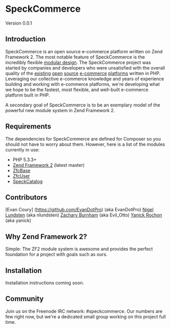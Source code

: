 SpeckCommerce
=============
Version 0.0.1

Introduction
------------

SpeckCommerce is an open source e-commerce platform written on Zend Framework 2.
The most notable feature of SpeckCommerce is the incredibly flexible [modular
design](https://github.com/speckcommerce/speck/wiki/Module-Separation-Strategy).
The SpeckCommerce project was started by companies and developers who were
unsatisfied with the overall quality of the
[existing](http://www.magentocommerce.com/) [open](http://www.oscommerce.com/)
[source](http://www.zen-cart.com/) [e-commerce](http://www.ecartcommerce.com/)
[platforms](http://www.opencart.com/) written in PHP.  Leveraging our collective
e-commerce knowledge and years of experience building and working with
e-commerce platforms, we're developing what we hope to be the fastest, most
flexible, and well-built e-commerce platform built in PHP.

A secondary goal of SpeckCommerce is to be an exemplary model of the powerful
new module system in Zend Framework 2.

Requirements
------------

The dependencies for SpeckCommerce are defined for Composer so you should not
have to worry about them. However, here is a list of the modules currently in
use:

* PHP 5.3.3+
* [Zend Framework 2](https://github.com/zendframework/zf2) (latest master)
* [ZfcBase](https://github.com/ZF-Commons/ZfcBase)
* [ZfcUser](https://github.com/ZF-Commons/ZfcUser)
* [SpeckCatalog](https://github.com/ZF-Commons/ZfcUser)


Contributors
------------

[Evan Coury] (https://github.com/EvanDotPro) (aka EvanDotPro)
[Nigel Lundsten](https://github.com/nclundsten) (aka nlundsten)
[Zachary Burnham](https://github.com/zburnham) (aka Evil\_Otto)
[Yanick Rochon](https://github.com/yanickrochon) (aka yanick)

Why Zend Framework 2?
---------------------

Simple: The ZF2 module system is awesome and provides the perfect foundation for
a project with goals such as ours.

Installation
------------

Installation instructions coming soon.


Community
---------

Join us on the Freenode IRC network: #speckcommerce. Our numbers are few right
now, but we're a dedicated small group working on this project full time.
